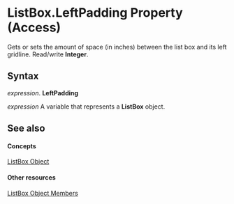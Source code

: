 
# ListBox.LeftPadding Property (Access)

Gets or sets the amount of space (in inches) between the list box and its left gridline. Read/write  **Integer**.


## Syntax

 _expression_. **LeftPadding**

 _expression_ A variable that represents a **ListBox** object.


## See also


#### Concepts


[ListBox Object](6bc00755-34e7-4fc2-8e72-40dae2010dd8.md)
#### Other resources


[ListBox Object Members](d87ad51b-9a46-21f3-f6d6-ef98ea8aaf6d.md)
